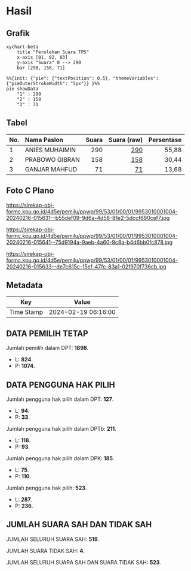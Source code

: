 # Hasil

## Grafik

```mermaid
xychart-beta
    title "Perolehan Suara TPS"
    x-axis [01, 02, 03]
    y-axis "Suara" 0 --> 290
    bar [290, 158, 71]
```

```mermaid
%%{init: {"pie": {"textPosition": 0.5}, "themeVariables": {"pieOuterStrokeWidth": "5px"}} }%%
pie showData
    "1" : 290
    "2" : 158
    "3" : 71
```

## Tabel

| No. | Nama Paslon    | Suara | Suara (raw) | Persentase |
|:--- |:-------------- | -----:| -----------:| ----------:|
| 1   | ANIES MUHAIMIN | 290   | [290][p-1]  | 55,88      |
| 2   | PRABOWO GIBRAN | 158   | [158][p-2]  | 30,44      |
| 3   | GANJAR MAHFUD  | 71    | [71][p-3]   | 13,68      |


[p-1]: https://github.com/gigit-pemilu/pemilu-2024-99-luar-negeri/blob/main/pilpres/hitung-suara/sub/99-luar-negeri/sub/53-jeddah-arab-saudi/sub/01-jeddah-arab-saudi/sub/0001-jeddah-arab-saudi/sub/004-tps/sub/paslon-1.txt
[p-2]: https://github.com/gigit-pemilu/pemilu-2024-99-luar-negeri/blob/main/pilpres/hitung-suara/sub/99-luar-negeri/sub/53-jeddah-arab-saudi/sub/01-jeddah-arab-saudi/sub/0001-jeddah-arab-saudi/sub/004-tps/sub/paslon-2.txt
[p-3]: https://github.com/gigit-pemilu/pemilu-2024-99-luar-negeri/blob/main/pilpres/hitung-suara/sub/99-luar-negeri/sub/53-jeddah-arab-saudi/sub/01-jeddah-arab-saudi/sub/0001-jeddah-arab-saudi/sub/004-tps/sub/paslon-3.txt

## Foto C Plano

https://sirekap-obj-formc.kpu.go.id/4d5e/pemilu/ppwp/99/53/01/00/01/9953010001004-20240216-015631--b55def09-9d6a-4d58-81e2-5dccf690cef7.jpg

https://sirekap-obj-formc.kpu.go.id/4d5e/pemilu/ppwp/99/53/01/00/01/9953010001004-20240216-015641--75d9194a-9aeb-4a60-9c8a-b4d6bb0fc878.jpg

https://sirekap-obj-formc.kpu.go.id/4d5e/pemilu/ppwp/99/53/01/00/01/9953010001004-20240216-015633--de7c615c-15ef-47fc-83a1-02f970f736cb.jpg


## Metadata

| Key        | Value               |
| ---------- | ------------------- |
| Time Stamp | 2024-02-19 06:16:00 |


## DATA PEMILIH TETAP

Jumlah pemilih dalam DPT: **1898**.
 * L: **824**.
 * P: **1074**.

## DATA PENGGUNA HAK PILIH

Jumlah pengguna hak pilih dalam DPT: **127**.
 * L: **94**.
 * P: **33**.

Jumlah pengguna hak pilih dalam DPTb: **211**.
 * L: **118**.
 * P: **93**.

Jumlah pengguna hak pilih dalam DPK: **185**.
 * L: **75**.
 * P: **110**.

Jumlah pengguna hak pilih: **523**.
 * L: **287**.
 * P: **236**.

## JUMLAH SUARA SAH DAN TIDAK SAH

JUMLAH SELURUH SUARA SAH: **519**.

JUMLAH SUARA TIDAK SAH: **4**.

JUMLAH SELURUH SUARA SAH DAN SUARA TIDAK SAH: **523**.



